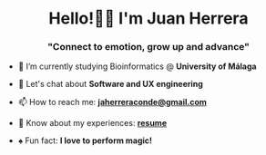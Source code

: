 <h1 align="center">Hello!👋🏼 I'm Juan Herrera</h1> 
<h3 align="center">"Connect to emotion, grow up and advance" </h3>

- 🔭 I’m currently studying Bioinformatics @ **University of Málaga**

- 💬 Let's chat about **Software and UX engineering**

- 📫 How to reach me: **jaherreraconde@gmail.com**

- 📄 Know about my experiences: **[resume](https://mjuanherrera.notion.site/CV-Juan-Antonio-Herrera-Conde-71298731bfa241dda18a58e8ee2bb25b)**

- ♠️ Fun fact: **I love to perform magic!**
